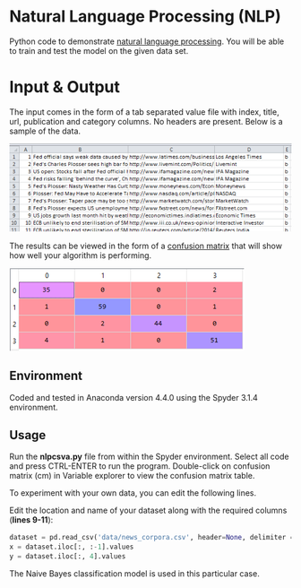 # Natural Language Processing (NLP)
Python code to demonstrate [natural language processing](https://en.wikipedia.org/wiki/Natural_language_processing). You will be able to train and test the model on the given data set.

# Input & Output
The input comes in the form of a tab separated value file with index, title, url, publication and category columns. No headers are present.
Below is a sample of the data.

![news_corpora](https://github.com/azmelcmie/nlp_csv/blob/master/img/new_corpora.PNG)

 
The results can be viewed in the form of a [confusion matrix](https://en.wikipedia.org/wiki/Confusion_matrix) that will show how well your algorithm is performing.

![confusion_matrix](https://github.com/azmelcmie/nlp_csv/blob/master/img/confusion_matrix.PNG)


## Environment
Coded and tested in Anaconda version 4.4.0 using the Spyder 3.1.4 environment.

## Usage
Run the **nlpcsva.py** file from within the Spyder environment.
Select all code and press CTRL-ENTER to run the program.
Double-click on confusion matrix (cm) in Variable explorer to view the confusion matrix table.

To experiment with your own data, you can edit the following lines.

Edit the location and name of your dataset along with the required columns (**lines 9-11**):

````python
dataset = pd.read_csv('data/news_corpora.csv', header=None, delimiter = '\t', quoting = 3, engine='python')
x = dataset.iloc[:, :-1].values
y = dataset.iloc[:, 4].values
````

The Naive Bayes classification model is used in this particular case.
